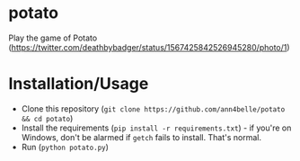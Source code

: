 # potato
Play the game of Potato (https://twitter.com/deathbybadger/status/1567425842526945280/photo/1)

# Installation/Usage
* Clone this repository (`git clone https://github.com/ann4belle/potato && cd potato`)
* Install the requirements (`pip install -r requirements.txt`) - if you're on Windows, don't be alarmed if `getch` fails to install. That's normal.
* Run (`python potato.py`)
